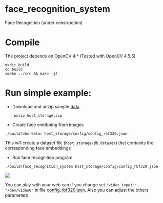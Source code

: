 # face_recognition_system
Face Recognition (under construction)

# Compile

The project depends on OpenCV 4.* (Tested with OpenCV 4.5.5)
```
mkdir build
cd build 
cmake ../src && make -j4
```

# Run simple example:

*   Download and unzip sample [data](https://drive.google.com/file/d/17jTx4Zhg1McQJGw5xEs312sAuFSY4ZeS/view?usp=sharing) 

```
    unzip host_storage.zip
```

*   Create face emdbbing from images
```
./build/dbcreator host_storage/config/config_rbf320.json
```

This will create a dataset file (`host_storage/db.dataset`) that containts the corresponding face embeddings

*   Run face recognition program 
```
./build/face_recognition_system host_storage/config/config_rbf320.json 
```

![](assets/demo.GIF)

You can play with your web can if you change set `"video_input": "/dev/video0"` in file [config_rbf320.json](./config/config_rbf320.json). 
Also you can adjust the others parameters 


